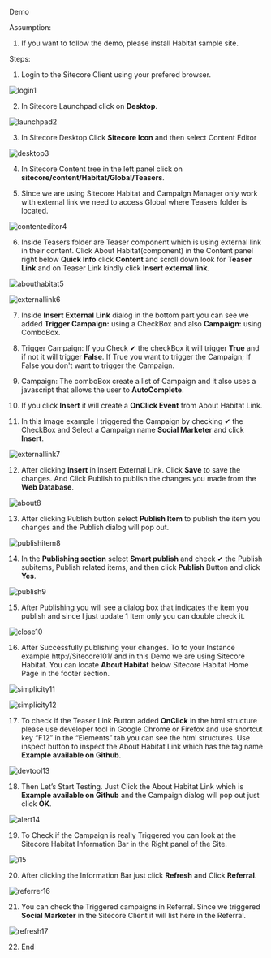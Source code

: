 Demo

Assumption:
1. If you want to follow the demo, please install Habitat sample site.

Steps:

1. Login to the Sitecore Client using your prefered browser.

![login1](https://cloud.githubusercontent.com/assets/2329372/26417963/73b3471c-406f-11e7-892d-dbda223c7f42.png)

2. In Sitecore Launchpad click on **Desktop**.

![launchpad2](https://cloud.githubusercontent.com/assets/2329372/26417964/73b56592-406f-11e7-8b71-86e78c88fec2.png)

3. In Sitecore Desktop Click **Sitecore Icon** and then select Content Editor

![desktop3](https://cloud.githubusercontent.com/assets/2329372/26417962/738315c4-406f-11e7-9fe4-2de7d5a27b38.png)

4. In Sitecore Content tree in the left panel click on **sitecore/content/Habitat/Global/Teasers**. 

5. Since we are using Sitecore Habitat and Campaign Manager only work with external link we need to access Global where Teasers folder is located. 

![contenteditor4](https://cloud.githubusercontent.com/assets/2329372/26417961/7375ae8e-406f-11e7-85d7-8b48b1e37955.png)

6. Inside Teasers folder are Teaser component which is using external link in their content. Click About Habitat(component) in the Content panel right below **Quick Info** click **Content** and scroll down look for **Teaser Link** and on Teaser Link kindly click **Insert external link**.

![abouthabitat5](https://cloud.githubusercontent.com/assets/2329372/26417960/735bd5fe-406f-11e7-9c07-77f27e06bd77.png)

![externallink6](https://cloud.githubusercontent.com/assets/2329372/26417958/734fed2a-406f-11e7-9668-76777cd27fe5.png)

7. Inside **Insert External Link** dialog in the bottom part you can see we added **Trigger Campaign:** using a CheckBox and also **Campaign:** using ComboBox.

8. Trigger Campaign: If you Check ✔ the checkBox it will trigger **True** and if not it will trigger **False**. If True you want to trigger the Campaign; If False you don't want to trigger the Campaign.

9. Campaign: The comboBox create a list of Campaign and it also uses a javascript that allows the user to **AutoComplete**.

10. If you click **Insert** it will create a **OnClick Event** from About Habitat Link.

11. In this Image example I triggered the Campaign  by checking ✔ the CheckBox and Select a Campaign name **Social Marketer** and click **Insert**.

![externallink7](https://cloud.githubusercontent.com/assets/2329372/26417957/734d7b30-406f-11e7-98c8-faa498cda0e1.png)

12. After clicking **Insert** in Insert External Link. Click **Save** to save the changes. And Click Publish to publish the changes you made from the **Web Database**.

![about8](https://cloud.githubusercontent.com/assets/2329372/26417956/734b6fca-406f-11e7-86b9-29cb62209140.png)

13. After clicking Publish button select **Publish Item** to publish the item you changes and the Publish dialog will pop out.

![publishitem8](https://cloud.githubusercontent.com/assets/2329372/26417953/731c1fea-406f-11e7-885e-0cc2517af808.png)

14. In the **Publishing section** select **Smart publish** and check ✔ the Publish subitems, Publish related items, and then click **Publish** Button and click **Yes**.

![publish9](https://cloud.githubusercontent.com/assets/2329372/26417955/731d9e6a-406f-11e7-8325-1b873eec8b73.png)

15. After Publishing you will see a dialog box that indicates the item you publish and since I just update 1 Item only you can double check it.

![close10](https://cloud.githubusercontent.com/assets/2329372/26417952/730333b8-406f-11e7-889d-48bfbe131292.png)

16. After Successfully publishing your changes. To to your Instance example http://Sitecore101/ and in this Demo we are using Sitecore Habitat. You can locate **About Habitat** below Sitecore Habitat Home Page in the footer section.

![simplicity11](https://cloud.githubusercontent.com/assets/2329372/26417951/72fe5af0-406f-11e7-86ef-9553bdf6e345.png)

![simplicity12](https://cloud.githubusercontent.com/assets/2329372/26417950/72f1cbb4-406f-11e7-9bd7-3c5c0b89af8a.png)

17. To check if the Teaser Link Button added **OnClick** in the html structure please use developer tool in Google Chrome or Firefox and use shortcut key “F12” in the “Elements” tab you can see the html structures. Use inspect button to inspect the About Habitat Link which has the tag name **Example available on Github**.

![devtool13](https://cloud.githubusercontent.com/assets/2329372/26417946/72a9320a-406f-11e7-9e68-3119f18b320a.png)

18. Then Let’s Start Testing. Just Click the About Habitat Link which is **Example available on Github** and the Campaign dialog will pop out just click **OK**.

![alert14](https://cloud.githubusercontent.com/assets/2329372/26417947/72ad87f6-406f-11e7-9395-927608d3d56b.png)

19. To Check if the Campaign is really Triggered you can look at the Sitecore Habitat Information Bar in the Right panel of the Site.

![i15](https://cloud.githubusercontent.com/assets/2329372/26417949/72b7b6f4-406f-11e7-9bb8-ae61cbfafe68.png)

20. After clicking the Information Bar just click **Refresh** and Click **Referral**.

![referrer16](https://cloud.githubusercontent.com/assets/2329372/26417948/72b744a8-406f-11e7-8091-1add4f0c31f1.png)

21. You can check the Triggered campaigns in Referral. Since we triggered **Social Marketer** in the Sitecore Client it will list here in the Referral.

![refresh17](https://cloud.githubusercontent.com/assets/2329372/26417945/72a3178a-406f-11e7-98dc-bd1274c421d4.png)

22. End
